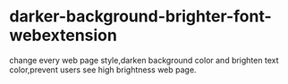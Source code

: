 # darker-background-brighter-font-webextension
change every web page style,darken background color and brighten text color,prevent users see high brightness web page.

